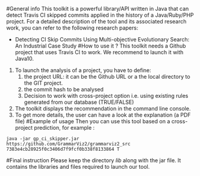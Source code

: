 #General info
This toolkit is a powerful library/API written in Java that can detect Travis CI skipped commits applied in the history of a Java/Ruby/PHP project.
For a detailed description of the tool and its associated research work, you can refer to the following research papers:
* Detecting CI Skip Commits Using Multi-objective Evolutionary Search: An Industrial Case Study
#How to use it ?
This toolkit needs a Github project that uses Travis CI to work. We recommend to launch it with Java10.
1. To launch the analysis of a project, you have to define:
	1. the project URL: it can be the Github URL or a the local directory to the GIT project.
	2. the commit hash to be analysed
	3. Decision to work with cross-project option i.e. using existing rules generated from our database (TRUE/FALSE)
2. The toolkit displays the recommendation in the command line console.
3. To get more details, the user can have a look at the explanation (a PDF file)
#Example of usage
Then you can use this tool based on a cross-project prediction, for example :
```
java -jar gp_ci_skipper.jar https://github.com/GrammarViz2/grammarviz2_src 7383e4cb28925f0c3406d7f9fcf0b338f8133864 T
```
#Final instruction
Please keep the directory *lib* along with the jar file. It contains the libraries and files required to launch our tool.
